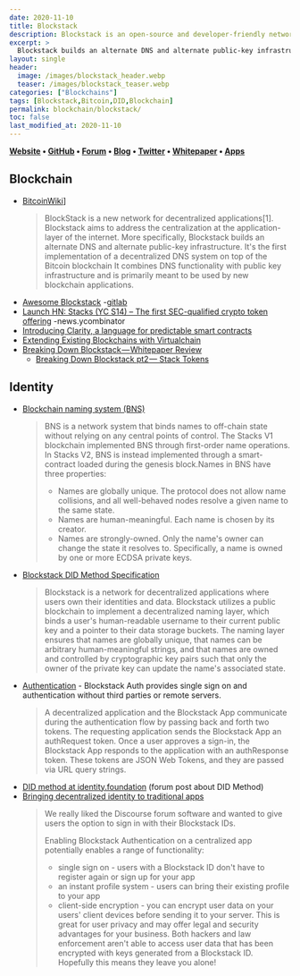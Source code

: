 ```yaml
---
date: 2020-11-10
title: Blockstack
description: Blockstack is an open-source and developer-friendly network for building decentralized apps and smart contracts.
excerpt: >
  Blockstack builds an alternate DNS and alternate public-key infrastructure. It's the first implementation of a decentralized DNS system on top of the Bitcoin blockchain It combines DNS functionality with public key infrastructure and is primarily meant to be used by new blockchain applications.
layout: single
header:
  image: /images/blockstack_header.webp
  teaser: /images/blockstack_teaser.webp
categories: ["Blockchains"]
tags: [Blockstack,Bitcoin,DID,Blockchain]
permalink: blockchain/blockstack/
toc: false
last_modified_at: 2020-11-10
---
```


**[Website](https://blockstack.org/) • [GitHub](https://github.com/blockstack) • [Forum](https://forum.blockstack.org/) • [Blog](https://blockstack.org/blog) • [Twitter](https://twitter.com/blockstack) • [Whitepaper](https://blockstack.org/whitepaper.pdf) • [Apps](https://app.co)**

## Blockchain

* [BitcoinWiki](https://en.bitcoinwiki.org/wiki/BlockStack)]
  > BlockStack is a new network for decentralized applications[1]. Blockstack aims to address the centralization at the application-layer of the internet. More specifically, Blockstack builds an alternate DNS and alternate public-key infrastructure. It's the first implementation of a decentralized DNS system on top of the Bitcoin blockchain It combines DNS functionality with public key infrastructure and is primarily meant to be used by new blockchain applications.
* [Awesome Blockstack](https://github.com/dantrevino/awesome-blockstack) -[gitlab](https://gitlab.com/dantrevino/awesome-blockstack)
* [Launch HN: Stacks (YC S14) – The first SEC-qualified crypto token offering](https://news.ycombinator.com/item?id=20413420) -news.ycombinator
* [Introducing Clarity, a language for predictable smart contracts](https://blog.blockstack.org/introducing-clarity-the-language-for-predictable-smart-contracts/)
* [Extending Existing Blockchains with Virtualchain](https://www.zurich.ibm.com/dccl/papers/nelson_dccl.pdf)
* [Breaking Down Blockstack — Whitepaper Review](https://tokeneconomy.co/breaking-down-blockstack-whitepaper-review-3c828788f3e9)
  * [Breaking Down Blockstack pt2 —  Stack Tokens](https://tokeneconomy.co/breaking-down-blockstack-pt-2-stack-tokens-7718578cfeae)

## Identity

* [Blockchain naming system (BNS)](https://docs.blockstack.org/technology/naming-system)
  > BNS is a network system that binds names to off-chain state without relying on any central points of control. The Stacks V1 blockchain implemented BNS through first-order name operations. In Stacks V2, BNS is instead implemented through a smart-contract loaded during the genesis block.Names in BNS have three properties:
  > - Names are globally unique. The protocol does not allow name collisions, and all well-behaved nodes resolve a given name to the same state.
  > - Names are human-meaningful. Each name is chosen by its creator.
  > - Names are strongly-owned. Only the name's owner can change the state it resolves to. Specifically, a name is owned by one or more ECDSA private keys.
* [Blockstack DID Method Specification](https://github.com/blockstack/stacks-blockchain/blob/stacks-1.0/docs/blockstack-did-spec.md)
  > Blockstack is a network for decentralized applications where users own their identities and data. Blockstack utilizes a public blockchain to implement a decentralized naming layer, which binds a user's human-readable username to their current public key and a pointer to their data storage buckets. The naming layer ensures that names are globally unique, that names can be arbitrary human-meaningful strings, and that names are owned and controlled by cryptographic key pairs such that only the owner of the private key can update the name's associated state.
* [Authentication](https://docs.blockstack.org/authentication/overview) - Blockstack Auth provides single sign on and authentication without third parties or remote servers.
  > A decentralized application and the Blockstack App communicate during the authentication flow by passing back and forth two tokens. The requesting application sends the Blockstack App an authRequest token. Once a user approves a sign-in, the Blockstack App responds to the application with an authResponse token. These tokens are JSON Web Tokens, and they are passed via URL query strings.
* [DID method at identity.foundation](https://forum.blockstack.org/t/did-method-at-identity-foundation/4287) (forum post about DID Method)
* [Bringing decentralized identity to traditional apps](https://larrysalibra.com/adding-blockstack-auth-to-discourse/)
  > We really liked the Discourse forum software and wanted to give users the option to sign in with their Blockstack IDs.
  >
  > Enabling Blockstack Authentication on a centralized app potentially enables a range of functionality:
  > - single sign on - users with a Blockstack ID don't have to register again or sign up for your app
  > - an instant profile system - users can bring their existing profile to your app
  > - client-side encryption - you can encrypt user data on your users' client devices before sending it to your server. This is great for user privacy and may offer legal and security advantages for your business. Both hackers and law enforcement aren't able to access user data that has been encrypted with keys generated from a Blockstack ID. Hopefully this means they leave you alone!
  